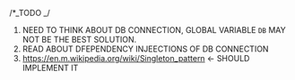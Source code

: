 /\*_TODO _/

1. NEED TO THINK ABOUT DB CONNECTION, GLOBAL VARIABLE `DB` MAY NOT BE THE BEST SOLUTION.
2. READ ABOUT DFEPENDENCY INJEECTIONS OF DB CONNECTION
3. https://en.m.wikipedia.org/wiki/Singleton_pattern <- SHOULD IMPLEMENT IT
